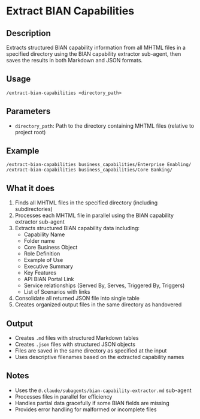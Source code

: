 # Extract BIAN Capabilities

## Description
Extracts structured BIAN capability information from all MHTML files in a specified directory using the BIAN capability extractor sub-agent, then saves the results in both Markdown and JSON formats.

## Usage
```
/extract-bian-capabilities <directory_path>
```

## Parameters
- `directory_path`: Path to the directory containing MHTML files (relative to project root)

## Example
```
/extract-bian-capabilities business_capabilities/Enterprise Enabling/
/extract-bian-capabilities business_capabilities/Core Banking/
```

## What it does
1. Finds all MHTML files in the specified directory (including subdirectories)
2. Processes each MHTML file in parallel using the BIAN capability extractor sub-agent
3. Extracts structured BIAN capability data including:
   - Capability Name
   - Folder name
   - Core Business Object
   - Role Definition
   - Example of Use
   - Executive Summary  
   - Key Features
   - API BIAN Portal Link
   - Service relationships (Served By, Serves, Triggered By, Triggers)
   - List of Scenarios with links
4. Consolidate all returned JSON file into single table
5. Creates organized output files in the same directory as handovered

## Output
- Creates `.md` files with structured Markdown tables
- Creates `.json` files with structured JSON objects
- Files are saved in the same directory as specified at the input
- Uses descriptive filenames based on the extracted capability names

## Notes
- Uses the `@.claude/subagents/bian-capability-extractor.md` sub-agent
- Processes files in parallel for efficiency
- Handles partial data gracefully if some BIAN fields are missing
- Provides error handling for malformed or incomplete files
